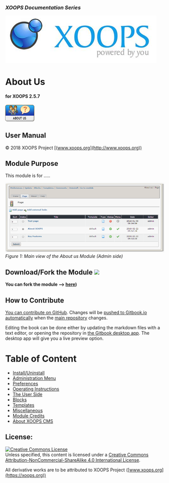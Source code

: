 ### _XOOPS Documentation Series_
![](assets/logoXoops.jpg)

# About Us
#### for XOOPS 2.5.7
      
![](assets/logoModule.png)
            
## User Manual

© 2018 XOOPS Project [(www.xoops.org](http://www.xoops.org))    

## Module Purpose 

This module is for .....

![](assets/image001.png)
*Figure 1: Main view of the About us Module (Admin side)*

## Download/Fork the Module ![](https://xoops.org/images/forkit.png) 

**You can fork the module --> [here](https://github.com/XoopsModules25x/about))** 

## How to Contribute

[You can contribute on GitHub](https://github.com/XoopsDocs/about-tutorial). Changes will be [pushed to Gitbook.io automatically](https://www.gitbook.com/book/xoops/about-tutorial/activity) when the [main repository](https://github.com/XoopsDocs/about-tutorial) changes.

Editing the book can be done either by updating the markdown files with a text editor, or opening the repository in [the Gitbook desktop app](https://github.com/GitbookIO/editor/blob/master/README.md). The desktop app will give you a live preview option.

# Table of Content

* [Install/Uninstall](book/1install.md)
* [Administration Menu](book/2administration.md)
* [Preferences](book/3preferences.md)
* [Operating Instructions](book/4operations.md)
* [The User Side](book/5userside.md)
* [Blocks](book/6blocks.md)
* [Templates](book/7templates.md)
* [Miscellaneous](book/8other.md) 
* [Module Credits](book/9credits.md)
* [About XOOPS CMS](book/10aboutxoops.md)

## License:

<a rel="license" href="http://creativecommons.org/licenses/by-nc-sa/4.0/"><img alt="Creative Commons License" style="border-width:0" src="https://i.creativecommons.org/l/by-nc-sa/4.0/88x31.png" /></a><br />Unless specified, this content is licensed under a <a rel="license" href="http://creativecommons.org/licenses/by-nc-sa/4.0/">Creative Commons Attribution-NonCommercial-ShareAlike 4.0 International License</a>.

All derivative works are to be attributed to XOOPS Project ([www.xoops.org](https://xoops.org))

